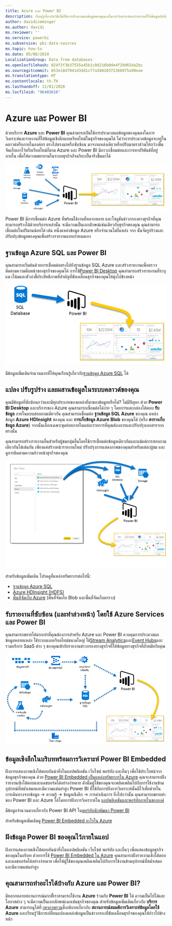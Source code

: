 ```yaml
---
title: Azure และ Power BI
description: เรียนรู้เกี่ยวกับวิธีเปิดใช้การประมวลผลข้อมูลของคุณลงในการวิเคราะห์และรายงานที่ให้ข้อมูลเชิงลึกแบบเรียลไทม์ในธุรกิจของคุณได้ด้วย Azure and Power BI
author: davidiseminger
ms.author: davidi
ms.reviewer: ''
ms.service: powerbi
ms.subservice: pbi-data-sources
ms.topic: how-to
ms.date: 05/08/2019
LocalizationGroup: Data from databases
ms.openlocfilehash: 024f3f3b37555a45b1c0d216b0de4f29d65da2bc
ms.sourcegitcommit: 653e18d7041d3dd1cf7a38010372366975a98eae
ms.translationtype: HT
ms.contentlocale: th-TH
ms.lasthandoff: 12/01/2020
ms.locfileid: "96403616"
---
```

# <a name="azure-and-power-bi"></a>Azure และ Power BI

ด้วยบริการ **Azure** และ **Power BI** คุณสามารถเปิดใช้การประมวลผลข้อมูลของคุณลงในการวิเคราะห์และรายงานที่ให้ข้อมูลเชิงลึกแบบเรียลไทม์ในธุรกิจของคุณได้ ไม่ว่าการประมวลข้อมูลจะอยู่ในคลาวด์หรือภายในองค์กร ตรงไปตรงมาหรือซับซ้อน มาจากแหล่งเดียวหรือปรับมาตราส่วนให้กว้างขึ้น จัดเก็บเอาไว้หรือเรียลไทม์ก็ตาม Azure และ Power BI มีภาวะเชื่อมต่อและการหาปริพันธ์ที่อยู่ภายใน เพื่อให้ความพยายามในระบบธุรกิจอัจฉริยะเป็นจริงขึ้นมาได้

![Azure](media/service-azure-and-power-bi/azure_1.png)

Power BI มีการเชื่อมต่อ Azure ที่พร้อมใช้งานที่หลากหลาย และโซลูชันข่าวกรองทางธุรกิจที่คุณสามารถสร้างได้ด้วยบริการเหล่านั้น จะมีความเป็นเอกลักษณ์เช่นเดียวกับธุรกิจของคุณ คุณสามารถเชื่อมต่อในปริมานน้อยได้ เช่น หนึ่งแหล่งข้อมูล Azure หรือจำนวนไม่กี่แหล่ง จาก นั้นจัดรูปร่างและปรับปรุงข้อมูลของคุณเพื่อสร้างรายงานแบบกำหนดเอง

## <a name="azure-sql-database-and-power-bi"></a>ฐานข้อมูล Azure SQL และ Power BI

คุณสามารถเริ่มต้นด้วยการเชื่อมต่อตรงไปยังฐานข้อมูล SQL Azure และสร้างรายงานเพื่อตรวจติดตามความคืบหน้าของธุรกิจของคุณได้ การใช้[Power BI Desktop](../fundamentals/desktop-getting-started.md) คุณสามารถสร้างรายงานที่ระบุแนวโน้มและตัวบ่งชี้ประสิทธิภาพที่สำคัญที่ขับเคลื่อนธุรกิจของคุณให้มุ่งไปข้างหน้า

![SQL ไปยัง PBI](media/service-azure-and-power-bi/azure_2_sqltopbi.png)

มีข้อมูลเพิ่มเติมจำนวนมากที่ให้คุณเรียนรู้เกี่ยวกับ[ฐานข้อมูล Azure SQL](https://azure.microsoft.com/services/sql-database/) ได้

## <a name="transform-shape-and-merge-your-cloud-data"></a>แปลง ปรับรูปร่าง และผสานข้อมูลในระบบคลาวด์ของคุณ

คุณมีข้อมูลที่ซับซ้อนกว่าและมีทุกประเภทของแหล่งที่มาของข้อมูลหรือไม่? ไม่มีปัญหา ด้วย **Power BI Desktop** และบริการของ Azure คุณสามารถเชื่อมต่อได้ง่าย ๆ โดยการแตะกล่องโต้ตอบ **รับข้อมูล** ภายในแบบสอบถามเดียวกัน คุณสามารถเชื่อมต่อ **ฐานข้อมูล SQL Azure** ของคุณ แหล่งข้อมูล **Azure HDInsight** ของคุณ และ **การเก็บข้อมูล Azure Blob** ของคุณได้ (หรือ **ตารางเก็บข้อมูล Azure**) จากนั้นเลือกเฉพาะชุดย่อยภายในแต่ละรายการที่คุณต้องการและปรับปรุงเอกสารจากตรงนั้น

คุณสามารถสร้างรายงานอื่นสำหรับผู้ชมกลุ่มอื่นโดยใช้การเชื่อมต่อข้อมูลเดียวกันและแม้แต่การสอบถามเดียวกันได้เช่นกัน เพียงแค่สร้างหน้ารายงานใหม่ ปรับปรุงการแสดงภาพของคุณสำหรับแต่ละผู้ชม และดูการติดตามความก้าวหน้าธุรกิจของคุณ

![Multiple ไปยัง PBI](media/service-azure-and-power-bi/azure_3_multipletopbi.png)

สำหรับข้อมูลเพิ่มเติม โปรดดูที่แหล่งทรัพยากรต่อไปนี้:

* [ฐานข้อมูล Azure SQL](https://azure.microsoft.com/services/sql-database/)
* [Azure HDInsight (HDFS)](https://azure.microsoft.com/services/hdinsight/)
* [พื้นที่จัดเก็บ Azure](https://azure.microsoft.com/services/storage/) (พื้นที่จัดเก็บ Blob และพื้นที่จัดเก็บตาราง)

## <a name="get-complex-and-ahead-using-azure-services-and-power-bi"></a>รับรายงานที่ซับซ้อน (และทำล่วงหน้า) โดยใช้ Azure Services และ Power BI

คุณสามารถขยายได้มากเท่าที่คุณต้องการสำหรับ Azure และ Power BI ควบคุมการประมวลผลข้อมูลหลายแหล่ง ใช้ระบบแบบเรียลไทม์ขนาดใหญ่ ใช้[Stream Analytics](https://azure.microsoft.com/services/stream-analytics/)และ[Event Hubs](https://azure.microsoft.com/services/event-hubs/)และรวมบริการ SaaS ต่าง ๆ ของคุณเข้ากับรายงานข่าวกรองทางธุรกิจที่ให้ข้อมูลทางธุรกิจที่ล้ำสมัยกับคุณ

![Azure เชิงซ้อน](media/service-azure-and-power-bi/azure_4_complex.png)

## <a name="context-insights-with-power-bi-embedded-analytics"></a>ข้อมูลเชิงลึกในบริบทพร้อมการวิเคราะห์ Power BI Embedded

ฝังการแสดงภาพเชิงโต้ตอบอันน่าทึ่งในแอปพลิเคชัน เว็บไซต์ พอร์ทัล และอื่นๆ เพื่อใช้ประโยชน์จากข้อมูลธุรกิจของคุณ ด้วย [Power BI Embedded เป็นแหล่งทรัพยากรใน Azure](https://azure.microsoft.com/services/power-bi-embedded/) คุณจะสามารถฝังรายงานเชิงโต้ตอบและแดชบอร์ดได้อย่างง่ายดาย ดังนั้นผู้ใช้ของคุณจะเพลิดเพลินไปกับการใช้งานข้ามอุปกรณ์ที่สม่ำเสมอและมีความแม่นยำสูง  Power BI ที่ใช้กับการฝังการวิเคราะห์นั้นมีไว้เพื่อช่วยในการเดินทางจากข้อมูล -> ความรู้ -> ข้อมูลเชิงลึก -> การดำเนินการ  ยิ่งไปกว่านั้น คุณสามารถขยายค่าของ Power BI และ Azure ได้โดยการฝังการวิเคราะห์ใน [แอปพลิเคชันและพอร์ทัลภายในขององค์](https://powerbi.microsoft.com/developers/embedded-analytics/organization/)

มีข้อมูลจำนวนมากเกี่ยวกับ Power BI API ใน[พอร์ทัลนักพัฒนา Power BI](https://dev.powerbi.com)

สำหรับข้อมูลเพิ่มเติมดู [Power BI Embedded อะไรใน Azure](../developer/embedded/azure-pbie-what-is-power-bi-embedded.md)

## <a name="embed-your-power-bi-data-within-your-app"></a>ฝังข้อมูล Power BI ของคุณไว้ภายในแอป

ฝังการแสดงภาพเชิงโต้ตอบอันน่าทึ่งในแอปพลิเคชัน เว็บไซต์ พอร์ทัล และอื่นๆ เพื่อแสดงข้อมูลธุรกิจของคุณในบริบท ด้วยการใช้ [Power BI Embedded ใน Azure](https://azure.microsoft.com/services/power-bi-embedded/) คุณสามารถฝังรายงานเชิงโต้ตอบและแดชบอร์ดได้อย่างง่ายดาย เพื่อให้ผู้ใช้ของคุณเพลิดเพลินไปกับการใช้งานข้ามอุปกรณ์ที่สม่ำเสมอและมีความแม่นยำสูง

## <a name="what-could-you-do-with-azure-and-power-bi"></a>คุณสามารถทำอะไรได้บ้างกับ Azure และ Power BI?

มีหลากหลายสถานการณ์มากทีี่เราสามารถใช้งาน **Azure** ร่วมกับ **Power BI** ได้ ความเป็นไปได้และโอกาสต่าง ๆ จะมีความเป็นเอกลักษณ์เฉกเช่นธุรกิจของคุณ สำหรับข้อมูลเพิ่มเติมเกี่ยวกับ **บริการ Azure** สามารถดูได้ที่ [เพจภาพรวม](/azure/machine-learning/team-data-science-process/plan-your-environment)ซึ่งอธิบายเกี่ยวกับ **สถานการณ์สมมติการวิเคราะห์ข้อมูลโดยใช้ Azure** และเรียนรู้วิธีการเปลี่ยนแปลงแหล่งข้อมูลเป็นข่าวกรองที่ขับเคลื่อนธุรกิจของคุณให้ก้าวไปข้างหน้า